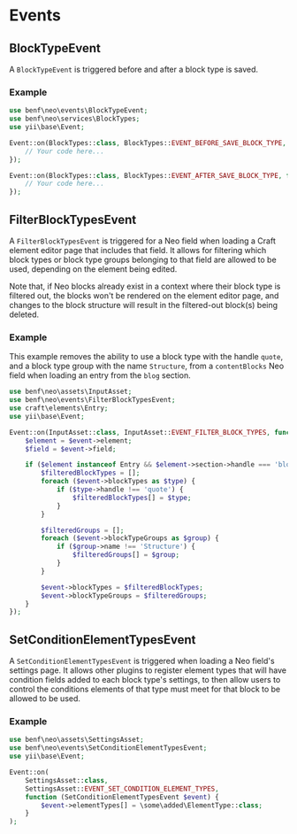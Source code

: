 # Events

## BlockTypeEvent

A `BlockTypeEvent` is triggered before and after a block type is saved.

### Example

```php
use benf\neo\events\BlockTypeEvent;
use benf\neo\services\BlockTypes;
use yii\base\Event;

Event::on(BlockTypes::class, BlockTypes::EVENT_BEFORE_SAVE_BLOCK_TYPE, function (BlockTypeEvent $event) {
    // Your code here...
});

Event::on(BlockTypes::class, BlockTypes::EVENT_AFTER_SAVE_BLOCK_TYPE, function (BlockTypeEvent $event) {
    // Your code here...
});
```

## FilterBlockTypesEvent

A `FilterBlockTypesEvent` is triggered for a Neo field when loading a Craft element editor page that includes that field. It allows for filtering which block types or block type groups belonging to that field are allowed to be used, depending on the element being edited.

Note that, if Neo blocks already exist in a context where their block type is filtered out, the blocks won't be rendered on the element editor page, and changes to the block structure will result in the filtered-out block(s) being deleted.

### Example

This example removes the ability to use a block type with the handle `quote`, and a block type group with the name `Structure`, from a `contentBlocks` Neo field when loading an entry from the `blog` section.

```php
use benf\neo\assets\InputAsset;
use benf\neo\events\FilterBlockTypesEvent;
use craft\elements\Entry;
use yii\base\Event;

Event::on(InputAsset::class, InputAsset::EVENT_FILTER_BLOCK_TYPES, function (FilterBlockTypesEvent $event) {
    $element = $event->element;
    $field = $event->field;

    if ($element instanceof Entry && $element->section->handle === 'blog' && $field->handle === 'contentBlocks') {
        $filteredBlockTypes = [];
        foreach ($event->blockTypes as $type) {
            if ($type->handle !== 'quote') {
                $filteredBlockTypes[] = $type;
            }
        }

        $filteredGroups = [];
        foreach ($event->blockTypeGroups as $group) {
            if ($group->name !== 'Structure') {
                $filteredGroups[] = $group;
            }
        }

        $event->blockTypes = $filteredBlockTypes;
        $event->blockTypeGroups = $filteredGroups;
    }
});
```

## SetConditionElementTypesEvent

A `SetConditionElementTypesEvent` is triggered when loading a Neo field's settings page. It allows other plugins to register element types that will have condition fields added to each block type's settings, to then allow users to control the conditions elements of that type must meet for that block to be allowed to be used.

### Example

```php
use benf\neo\assets\SettingsAsset;
use benf\neo\events\SetConditionElementTypesEvent;
use yii\base\Event;

Event::on(
    SettingsAsset::class,
    SettingsAsset::EVENT_SET_CONDITION_ELEMENT_TYPES,
    function (SetConditionElementTypesEvent $event) {
        $event->elementTypes[] = \some\added\ElementType::class;
    }
);
```
